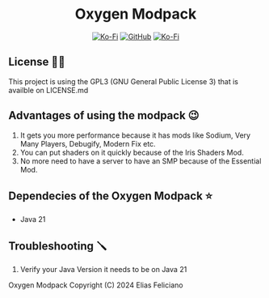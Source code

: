 <div align="center">
  <h1>Oxygen Modpack</h1>
</div>
<div align="center">  
  <a href="https://ko-fi.com/lobosro"><img alt="Ko-Fi" src="https://img.shields.io/badge/Ko--fi-F16061?style=for-the-badge&logo=ko-fi&logoColor=white"></img></a>
  <a href="https://github.com/Lobosro/oxygen.modpack"><img alt="GitHub" src="https://img.shields.io/badge/github-%23121011.svg?style=for-the-badge&logo=github&logoColor=white"></img></a>
  <a href="mailto: eliaszarrouk@gmail.com"><img alt="Ko-Fi" src="https://img.shields.io/badge/Gmail-D14836?style=for-the-badge&logo=gmail&logoColor=white"></img></a>
</div>

## License 🧑‍⚖️
This project is using the GPL3 (GNU General Public License 3) that is availble on LICENSE.md

## Advantages of using the modpack 😉
1. It gets you more performance because it has mods like Sodium, Very Many Players, Debugify, Modern Fix etc.
2. You can put shaders on it quickly because of the Iris Shaders Mod.
3. No more need to have a server to have an SMP because of the Essential Mod.

## Dependecies of the Oxygen Modpack ⭐
- Java 21

## Troubleshooting 🪛
1. Verify your Java Version it needs to be on Java 21

<p></p>
Oxygen Modpack Copyright (C) 2024 Elias Feliciano
